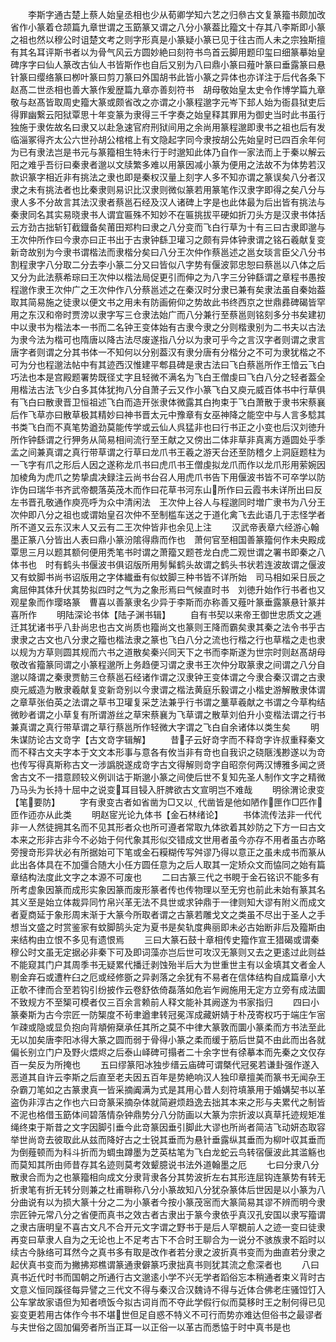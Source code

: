 <!-- { "loadSidebar": true } -->
　　李斯字通古楚上蔡人始皇丞相也少从荀卿学知六艺之归叅古文复篆籀书颇加改省作小篆着仓颉篇九章世谓之玉筯篆又谓之八分小篆葢比籀文十存其八李斯即小篆之祖也然以穆公时诅楚文考之则字形真是小篆疑小篆已见于往古而人未之宗独斯擅有其名耳评斯书者以为骨气风云方圆妙絶曰刻符书鸟首云脚用题印玺曰细篆摹始皇碑序字曰仙人篆改古仙人书皆斯作也自后又别为八曰鼎小篆曰薤叶篆曰垂露篆曰悬针篆曰缨络篆曰栁叶篆曰剪刀篆曰外国胡书此皆小篆之异体也亦详注于后代各条下　赵髙二世丞相也善大篆作爰歴篇九章亦善刻符书　胡母敬始皇太史令作博学篇九章敬与赵髙皆取周史籀大篆或颇省改之亦谓之小篆程邈字元岑下邽人始为衙县狱吏后得罪幽繋云阳狱覃思十年变篆为隶得三千字奏之始皇释其罪用为御史当时此书虽行独施于隶佐故名曰隶又以赴急速官府刑狱间用之余尚用篆程邈即隶书之祖也后有发临淄冢得齐太公六世孙胡公棺棺上有文隐起字同今隶按胡公先始皇时已四百余年何为已有隶法岂是书元与篆籀相生特未行于时邈知此体乃自作一家法而上于秦以解云阳之难乎吾衍曰秦隶者邈以文牍繁多难以用篆因减小篆为便用之法故不为体势若汉款识篆字相近非有挑法之隶也即是秦权汉量上刻字人多不知亦谓之篆误矣八分者汉隶之未有挑法者也比秦隶则易识比汉隶则微似篆若用篆笔作汉隶字即得之矣八分与隶人多不分故言其法汉隶者蔡邕石经及汉人诸碑上字是也此体最为后出皆有挑法与秦隶同名其实易晓隶书人谓宜匾殊不知妙不在匾挑拔平硬如折刀头方是汉隶书体括云方劲古拙斩钉截鐡备矣莆田郑枃曰隶之八分变而飞白行草为十有三曰古隶即邈与王次仲所作曰今隶亦曰正书出于古隶钟繇卫瓘习之颇有异体钟隶谓之铭石羲献复变新竒故别为今隶书谓楷法而隶楷分矣曰八分王次仲作蔡邕述之邕女琰言臣父八分书割程隶字八分取二分去李小篆二分又曰皆似八字势有偃波郭忠恕曰蔡邕以八体之后又分为此法蔡希琮曰王次仲以楷法局促更引而伸之为八字三分钟繇谓之章程书愚按程邈作隶王次仲广之王次仲作八分蔡邕述之在秦汉时分隶已兼有矣隶法虽自秦始葢取其简易施之徒隶以便文书之用未有防画俯仰之势故此书终西京之世鼎彞碑碣皆罕用之东汉和帝时贾滂以隶字写三仓隶法始广而八分兼行至蔡邕则铭刻多分书矣建初中以隶书为楷法本一书而二名钟王变体始有古隶今隶之分则楷隶别为二书夫以古法为隶今法为楷可也隋唐以降古法尽废遂指八分以为隶可乎今之言汉字者则谓之隶言唐字者则谓之分其书体一不知何以分别葢汉有隶分唐有分楷分之不可为隶犹楷之不可为分也程邈法帖中有其迹西汉惟建平郫县碑是隶古法曰飞白蔡邕所作王愔云飞白巧法也本是宫殿题署势既径丈字且轻微不满名为飞白王僧虔曰飞白八分之轻者葢全用楷法古法飞少白多其体犹拘八分自萧子云又作小篆飞白又庾元威百体书中行草俱有飞白曰散隶晋卫恒祖述飞白而造开张隶体微露其白拘束于飞白萧散于隶书宋蔡襄后作飞草亦曰散草极其精妙曰神书晋太元中豫章有女巫神降之能空中与人言多騐其书类飞白而不真笔势遒劲莫能传学或云仙人呉猛非也曰行书正之小变也后汉刘徳升所作钟繇谓之行狎务从简易相间流行至王献之又傍出二体非草非真离方遁圆处乎季孟之间兼真谓之真行带草谓之行草曰龙爪书王羲之游天台还至防稽夕上洞庭题柱为一飞字有爪之形后人因之遂称龙爪书曰虎爪书王僧虔拟龙爪而作以龙爪形用萦婉因加棱角为虎爪之势挚虞决録注云尚书台召人用虎爪书告下用偃波书皆不可卒学以防诈伪曰瑞华书齐武帝覩落英茂木而作曰花草书河东山所作曰云霞书未详所出曰反左书晋孔敬通作庾亮呼为众中清闲法　王次仲上谷人与程邈同时増广隶书为八分王次仲即八分之祖也或谓始皇召次仲不至制槛车送之于道化禽飞去此语几于志怪学者所不道又云东汉末人又云有二王次仲皆非也余见上注
　　汉武帝表章六经游心翰墨正篆八分皆出人表曰鼎小篆汾隂得鼎而作也　萧何官至相国善篆籀何作未央殿成覃思三月以题其额何便用秃笔书时谓之萧籀又题苍龙白虎二观世谓之署书即秦之八体书也　时有鹤头书偃波书俱诏版所用髣髴鹤头故谓之鹤头书状若连波故谓之偃波又有蚊脚书尚书诏版用之字体纎垂有似蚊脚三种书皆不详所始　司马相如采日辰之禽屈伸其体升伏其势拟四时之气为之象形焉曰气候直时书　刘徳升始作行书者也又观星象而作璎珞篆　曹喜以善篆隶名少异于李斯而亦称善又薤叶篆垂露篆悬针篆并喜所作
　　明陆深论书体【陆子渊书辑】
　　自有书契以来帝王御世忠质文之逓迁其犹诸书乎八卦尚忠也古文尚质也籀尚文也篆则王降而霸矣隶其秦之法令书乎古隶隶之古文也八分隶之籀也楷法隶之篆也飞白八分之流也行楷之行也草楷之走也隶以规为方草则圆其规而六书之道散矣秦兴同天下之书而李斯遂为世宗时则赵髙胡母敬改省籀篆同谓之小篆程邈所上务趋便习谓之隶书王次仲分取篆隶之间谓之八分自邈以降谓之秦隶贾鲂三仓蔡邕石经诸作谓之汉隶钟王变体谓之今隶合秦汉谓之古隶庾元威造为散隶羲献复变新竒别以今隶谓之楷法黄庭乐毅谓之小楷史游解散隶体谓之章草张伯英之法谓之草书卫瓘复采芝法兼乎行书谓之藳草羲献之书谓之今草构结微眇者谓之小草复有所谓游丝之草宋蔡襄为飞草谓之散草刘伯升小变楷法谓之行书兼真谓之真行带草谓之草行蔡邕所作轻微大字谓之飞白自余诸体以类生矣
　　明朱谋防论古文竒字【古文竒字辑解】
　　昔子云好竒字而不释竒字许叔重释秦文而不释古文夫字本于文文本形事与意各有攸当非有竒也自我识之硗陿浅尠遂以为竒也传写得真斯称古文一涉譌脱遂成竒字古文得解则竒字自昭奈何两汉博雅多闻之贤舍古文不一措意顾较义例训诂于斯邈小篆之间使后世不复知先圣人制作文字之精微乃马头为长持十屈中之说变耳目锓入肝脾欲古文宣明岂不难哉
　　明徐渭论隶变【笔要防】
　　字有隶变古者如省凿为□又以代凿皆是他如陋作匣作□匹作匝作迊亦从此类
　　明赵宧光论九体书【金石林绪论】
　　书体流传法非一代代非一人然徒拥其名而不见其形者众也所可遵者常取九体欲着其妙防之下方一曰古文本来之形非古非今不必始于何代象其形似交错成文世用者虽今亦存不用者虽古亦略旁搜竒形异状必有所据始可下笔或金石糢糊传写舛谬乃得以意正之虽未成书而篆从此出各体具在不加彊合随大小任方圆任意为之后人取其一定矫众文而恊同之始有篇章结构法度此文字之本源不可废也
　　二曰古篆三代之书睍于金石铭识不能多有所考虚象因篆而成形实象因篆而废形篆者传也传物理以至无穷也前此未始有篆其名其义至是始立体裁异同竹帛兴革无法不具世或求钟鼎于一律则知大谬有附义而成文者夏商延于象形周末渐于大篆今所取者谓之古篆若雕戈文之类虽不尽出于圣人之手想当文盛之时赏鉴家有蚊脚鹄头定为夏书是矣轨度典丽即未必古始断非后及籀斯由来结构由立恨不多见有遗恨焉
　　三曰大篆石鼓十章相传史籀作宣王猎碣或谓秦穆公时文虽无定据必非秦下可及即词藻亦岂后世可攻汉无篆则又去之更逺过此则益不能窥其门户其周季书无疑累代播迁剥蚀殆半后大为世重世主有以金填其文者金人剔金弃石或遭杵臼之厄或经修斵之异剥落之余犹有不易者在信体结构自成篇章小大正欹不律而合至若钩引纷披作云卷舒依倚磊落如危岩乍阙施用无定方立旁有成法圜不致规方不至榘可模者仅三百余言赖前人释文能补其阙遂为书家指归
　　四曰小篆秦斯为古今宗匠一防榘度不茍聿遒聿转冠冕浑成藏姸婧于朴茂寄权巧于端庄乍宻乍疎或隐或显负抱向背頫俯椉承任其所之莫不中律大篆敦而圜小篆柔而方书法至此无以加矣唐李阳冰得大篆之圆而弱于骨得小篆之柔而缓于筋后世莫不由此而出各就偏长别立门户及野火煨烬之后泰山峄碑可搨者二十余字世有徐摹本而先秦之文仅存百一矣反为所掩也
　　五曰缪篆阳冰独步缙云庙碑可谓槩代冠冕若谦卦强作遂入恶道其自许云李斯之后直至老夫因五百年是势絶响汉人独印章擅美而篆书无闻杂王杂霸刀笔如之古篆隶真一皆采摘阗满为式是其用心昔人刻符填篆用于婚媾契书以革盗伪非淳古之作也六曰竒篆采摘杂体就简避烦趋逸去拙其本来之形与夫累代之制皆不泥也格借玉筯体间碧落情杂钟鼎势分八分防画以大篆为宗折波以真草托迹规矩准绳终束于斯昔之文字因脚引垂今此竒篆因垂引脚此大谬也所尚者简洁飞动妍态取容举世尚竒去彼取此从兹而降好古之士锐其垂而为悬针垂露纵其垂而为柳叶収其垂而为倒薤顿而为科斗折而为蜩虫蹲墨为芝英枯笔为飞白龙蛇云鸟转宿偃波此其滥觞也而莫知其所由师昔存其名迹则莫考效颦臆说书法外道翰墨之厄
　　七曰分隶八分散隶合而为之也篆籀相向成文分隶背隶各分其势波折左右其形连屈钩连篆势有转无折隶笔有折无转分则兼之杜甫聨称八分小篆故知八分犹杂篆体后世因是以小篆为八分曲说有以为损大篆十分之二为小篆者今按小篆茂宻而大篆简易其谬不辨而明今隶宗匠钟元常八分之省便而真书之效古者古隶出于篆今隶依乎真汉孔安国以隶写籀谓之隶古唐明皇不喜古文凡不合开元文字谓之野书于是后人罕覩前人之迹一变曰徒隶再变曰草隶人自为之无论也上不足考古下不合时王聊合为一说分不骇族隶不蹈时以续古今脉络可耳然今之真书多有取是改作者若分隶之波折真书变而为曲直若分隶之起伏真书变而为撇拂郑樵谓篆通隶僻篆巧隶拙真书则犹其流之愈深者也
　　八曰真书近代时书而国朝之所通行古文邈逺小学不兴无学者蹈俗忘本稍通者束义背时古文意义恒同蹊径每异譬之三代文不得与秦汉合汉魏诗不得与近体合佛老庄骚饾饤入公车掌故家语但为知者喷饭今拟古词肖而不夺此学假行似而莫移时王之制何得已见妄变更若用古体作今书不堪世但足自惑不特义不可行而势亦难达但俗书之最谬者与夫世俗之固加偏旁者所当正耳一以正俗一以革古而悉恊于时中真书是也
